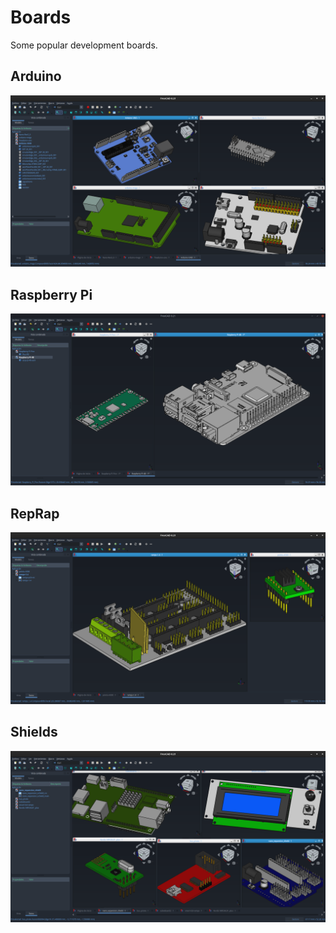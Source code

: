 # Boards

Some popular development boards.

## Arduino

![Arduinos](Arduino/Arduinos.png)

## Raspberry Pi

![Raspberry Pi](Raspberry/Raspberry.png)

## RepRap

![RepRap](Reprap/RepRap.png)

## Shields

![Shields](Shields/Shields.png)





